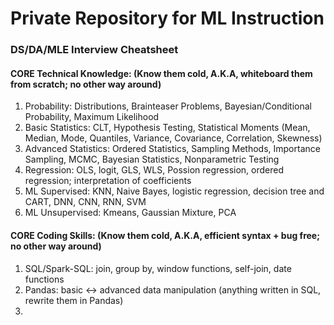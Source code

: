 # Private Repository for ML Instruction

### DS/DA/MLE Interview Cheatsheet

#### CORE Technical Knowledge: (Know them cold, A.K.A, whiteboard them from scratch; no other way around)
1. Probability: Distributions, Brainteaser Problems, Bayesian/Conditional Probability, Maximum Likelihood
2. Basic Statistics: CLT, Hypothesis Testing, Statistical Moments (Mean, Median, Mode, Quantiles, Variance, Covariance, Correlation, Skewness)
3. Advanced Statistics: Ordered Statistics, Sampling Methods, Importance Sampling, MCMC, Bayesian Statistics, Nonparametric Testing
4. Regression: OLS, logit, GLS, WLS, Possion regression, ordered regression; interpretation of coefficients 
5. ML Supervised: KNN, Naive Bayes, logistic regression, decision tree and CART, DNN, CNN, RNN, SVM
6. ML Unsupervised: Kmeans, Gaussian Mixture, PCA

#### CORE Coding Skills: (Know them cold, A.K.A, efficient syntax + bug free; no other way around)
1. SQL/Spark-SQL: join, group by, window functions, self-join, date functions
2. Pandas: basic <-> advanced data manipulation (anything written in SQL, rewrite them in Pandas)
3. 
